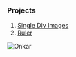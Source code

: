 ### Projects

1. [Single Div Images](https://sidonkar.github.io/Single-Div-Images)
1. [Ruler](https://sidonkar.github.io/ruler)

![Onkar](https://vectr.com/tmp/arjd1hc97/b37JLumxkB.svg?width=132.32608695652183&height=34.97826086956525&select=fVD4UzPK&source=selection)
